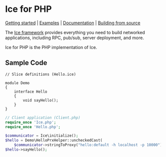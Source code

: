 # Ice for PHP

[Getting started] | [Examples] | [Documentation] | [Building from source]

The [Ice framework] provides everything you need to build networked applications,
including RPC, pub/sub, server deployment, and more.

Ice for PHP is the PHP implementation of Ice.

## Sample Code

```slice
// Slice definitions (Hello.ice)

module Demo
{
    interface Hello
    {
        void sayHello();
    }
}
```

```php
// Client application (Client.php)
require_once 'Ice.php';
require_once 'Hello.php';

$communicator = Ice\initialize();
$hello = Demo\HelloPrxHelper::uncheckedCast(
    $communicator->stringToProxy("hello:default -h localhost -p 10000"));
$hello->sayHello();
```

[Getting started]: https://doc.zeroc.com/ice/3.7/hello-world-application/writing-an-ice-application-with-php
[Examples]: https://github.com/zeroc-ice/ice-demos/tree/3.7/php
[Documentation]: https://doc.zeroc.com/ice/3.7
[Building from source]: https://github.com/zeroc-ice/ice/blob/3.7/php/BUILDING.md
[Ice framework]: https://github.com/zeroc-ice/ice
